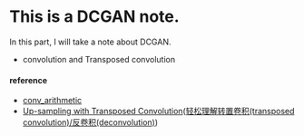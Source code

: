 # This is a DCGAN note.

In this part, I will take a note about DCGAN.

* convolution and Transposed convolution

#### reference
* [conv_arithmetic](https://github.com/vdumoulin/conv_arithmetic)
* [Up-sampling with Transposed Convolution](https://medium.com/activating-robotic-minds/up-sampling-with-transposed-convolution-9ae4f2df52d0)([轻松理解转置卷积(transposed convolution)/反卷积(deconvolution)](https://blog.csdn.net/lanadeus/article/details/82534425))
